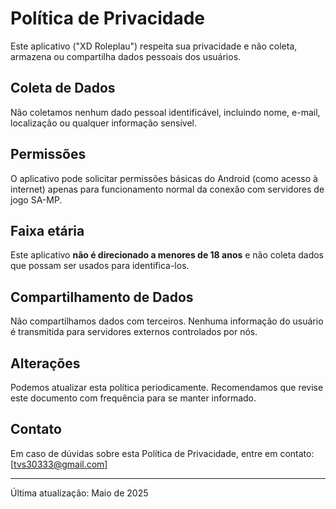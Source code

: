 # Política de Privacidade

Este aplicativo ("XD Roleplau") respeita sua privacidade e não coleta, armazena ou compartilha dados pessoais dos usuários.

## Coleta de Dados

Não coletamos nenhum dado pessoal identificável, incluindo nome, e-mail, localização ou qualquer informação sensível.

## Permissões

O aplicativo pode solicitar permissões básicas do Android (como acesso à internet) apenas para funcionamento normal da conexão com servidores de jogo SA-MP.

## Faixa etária

Este aplicativo **não é direcionado a menores de 18 anos** e não coleta dados que possam ser usados para identifica-los.

## Compartilhamento de Dados

Não compartilhamos dados com terceiros. Nenhuma informação do usuário é transmitida para servidores externos controlados por nós.

## Alterações

Podemos atualizar esta política periodicamente. Recomendamos que revise este documento com frequência para se manter informado.

## Contato

Em caso de dúvidas sobre esta Política de Privacidade, entre em contato: [tvs30333@gmail.com]

---

Última atualização: Maio de 2025
